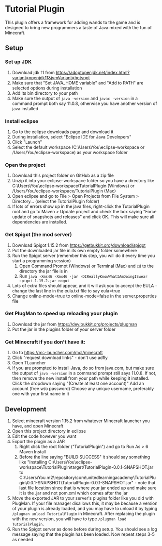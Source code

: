 # Tutorial Plugin

This plugin offers a framework for adding wands to the game and is designed to bring new programmers a taste of Java mixed with the fun of Minecraft.

## Setup

### Set up JDK

1. Download jdk 11 from https://adoptopenjdk.net/index.html?variant=openjdk11&jvmVariant=hotspot
2. Make sure that "Set JAVA_HOME variable" and "Add to PATH" are selected options during installation
3. Add its bin directory to your path
4. Make sure the output of `java -version` and `javac -version` in a command prompt both say 11.0.8, otherwise you have another version of java installed

### Install eclipse

1. Go to the eclipse downloads page and download it
2. During installation, select "Eclipse IDE for Java Developers"
3. Click "Launch"
4. Select the default workspace (C:\Users\You\eclipse-workspace or /Users/You/eclipse-workspace) as your workspace folder

### Open the project

1. Download this project folder on GitHub as a zip file
2. Unzip it into your eclipse-workspace folder so you have a directory like C:\Users\You\eclipse-workspace\TutorialPlugin (Windows) or /Users/You/eclipse-workspace/TutorialPlugin (Mac)
3. Open eclipse and go to File > Open Projects from File System > Directory... (select the TutorialPlugin folder)
4. If lots of errors show up in the java files, right-click the TutorialPlugin root and go to Maven > Update project and check the box saying "Force update of snapshots and releases" and click OK. This will make sure all dependencies are installed.

### Get Spigot (the mod server)

1. Download Spigot 1.15.2 from https://getbukkit.org/download/spigot
2. Put the downloaded jar file in its own empty folder somewhere
3. Run the Spigot server (remember this step, you will do it every time you start a programming session)
   1. Open Command Prompt (Windows) or Terminal (Mac) and `cd` to the directory the jar file is in
   2. Run `java -Xms4G -Xmx4G -jar -DIReallyKnowWhatIAmDoingISwear spigot-1.15.2.jar nogui`
4. Lots of extra files should appear, and it will ask you to accept the EULA - change the last line in the eula.txt file to say eula=true
5. Change online-mode=true to online-mode=false in the server.properties file

### Get PlugMan to speed up reloading your plugin

1. Download the jar from https://dev.bukkit.org/projects/plugman
2. Put the jar in the plugins folder of your server folder

### Get Minecraft if you don't have it:

1. Go to https://mc-launcher.com/mcl/minecraft
2. Click "request download links" - don't use adfly
3. Open TLauncher
4. If you are prompted to install Java, do so from java.com, but make sure the output of `java -version` in a command prompt still says 11.0.8. If not, then remove the new install from your path while keeping it installed.
   Click the dropdown saying "(Create at least one account)"
   Add an account (free w/o password)
   Choose any unique username, preferably one with your first name in it

## Development

1. Select minecraft version 1.15.2 from whatever Minecraft launcher you have, and open Minecraft
2. Open this project directory in eclipse
3. Edit the code however you want
4. Export the plugin as a JAR
   1. Right click the root folder ("TutorialPlugin") and go to Run As > 6 Maven Install
   2. Before the line saying "BUILD SUCCESS" it should say something like "Installing C:\Users\You\eclipse-workspace\TutorialPlugin\target\TutorialPlugin-0.0.1-SNAPSHOT.jar to C:\Users\You\.m2\repository\com\unitedlearningacademy\TutorialPlugin\0.0.1-SNAPSHOT\TutorialPlugin-0.0.1-SNAPSHOT.jar" - note that last file location since that is where your jar ended up and make sure it is the .jar and not pom.xml which comes after the jar
5. Move the exported JAR to your server's plugins folder like you did with PlugMan. If your file manager disallows this, it may be because a version of your plugin is already loaded, and you may have to unload it by typing `/plugman unload TutorialPlugin` in Minecraft. After replacing the plugin with the new version, you will have to type `/plugman load TutorialPlugin`.
6. Run the Spigot server as done before during setup. You should see a log message saying that the plugin has been loaded. Now repeat steps 3-5 as needed
